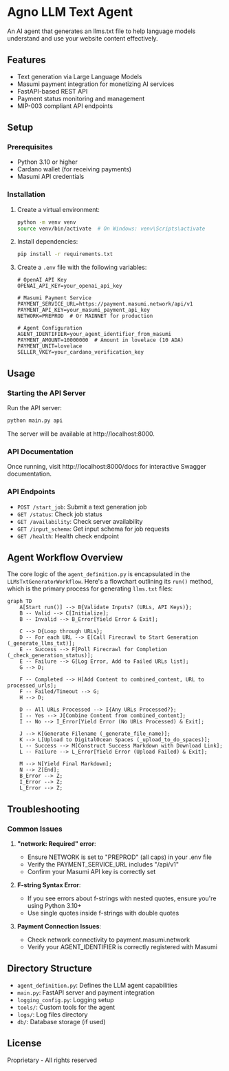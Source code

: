 # Agno LLM Text Agent

An AI agent that generates an llms.txt file to help language models understand and use your website content effectively.

## Features

- Text generation via Large Language Models
- Masumi payment integration for monetizing AI services
- FastAPI-based REST API
- Payment status monitoring and management
- MIP-003 compliant API endpoints

## Setup

### Prerequisites

- Python 3.10 or higher
- Cardano wallet (for receiving payments)
- Masumi API credentials

### Installation

1. Create a virtual environment:
   ```bash
   python -m venv venv
   source venv/bin/activate  # On Windows: venv\Scripts\activate
   ```

2. Install dependencies:
   ```bash
   pip install -r requirements.txt
   ```

3. Create a `.env` file with the following variables:
   ```
   # OpenAI API Key
   OPENAI_API_KEY=your_openai_api_key

   # Masumi Payment Service
   PAYMENT_SERVICE_URL=https://payment.masumi.network/api/v1
   PAYMENT_API_KEY=your_masumi_payment_api_key
   NETWORK=PREPROD  # Or MAINNET for production

   # Agent Configuration
   AGENT_IDENTIFIER=your_agent_identifier_from_masumi
   PAYMENT_AMOUNT=10000000  # Amount in lovelace (10 ADA)
   PAYMENT_UNIT=lovelace
   SELLER_VKEY=your_cardano_verification_key
   ```

## Usage

### Starting the API Server

Run the API server:
```bash
python main.py api
```

The server will be available at http://localhost:8000.

### API Documentation

Once running, visit http://localhost:8000/docs for interactive Swagger documentation.

### API Endpoints

- `POST /start_job`: Submit a text generation job
- `GET /status`: Check job status
- `GET /availability`: Check server availability
- `GET /input_schema`: Get input schema for job requests
- `GET /health`: Health check endpoint

## Agent Workflow Overview

The core logic of the `agent_definition.py` is encapsulated in the `LLMsTxtGeneratorWorkflow`. Here's a flowchart outlining its `run()` method, which is the primary process for generating `llms.txt` files:

```mermaid
graph TD
    A[Start run()] --> B{Validate Inputs? (URLs, API Keys)};
    B -- Valid --> C[Initialize];
    B -- Invalid --> B_Error[Yield Error & Exit];

    C --> D{Loop through URLs};
    D -- For each URL --> E[Call Firecrawl to Start Generation (_generate_llms_txt)];
    E -- Success --> F[Poll Firecrawl for Completion (_check_generation_status)];
    E -- Failure --> G[Log Error, Add to Failed URLs list];
    G --> D;

    F -- Completed --> H[Add Content to combined_content, URL to processed_urls];
    F -- Failed/Timeout --> G;
    H --> D;

    D -- All URLs Processed --> I{Any URLs Processed?};
    I -- Yes --> J[Combine Content from combined_content];
    I -- No --> I_Error[Yield Error (No URLs Processed) & Exit];

    J --> K[Generate Filename (_generate_file_name)];
    K --> L[Upload to DigitalOcean Spaces (_upload_to_do_spaces)];
    L -- Success --> M[Construct Success Markdown with Download Link];
    L -- Failure --> L_Error[Yield Error (Upload Failed) & Exit];

    M --> N[Yield Final Markdown];
    N --> Z[End];
    B_Error --> Z;
    I_Error --> Z;
    L_Error --> Z;
```

## Troubleshooting

### Common Issues

1. **"network: Required" error**:
   - Ensure NETWORK is set to "PREPROD" (all caps) in your .env file
   - Verify the PAYMENT_SERVICE_URL includes "/api/v1"
   - Confirm your Masumi API key is correctly set

2. **F-string Syntax Error**:
   - If you see errors about f-strings with nested quotes, ensure you're using Python 3.10+
   - Use single quotes inside f-strings with double quotes

3. **Payment Connection Issues**:
   - Check network connectivity to payment.masumi.network
   - Verify your AGENT_IDENTIFIER is correctly registered with Masumi

## Directory Structure

- `agent_definition.py`: Defines the LLM agent capabilities
- `main.py`: FastAPI server and payment integration
- `logging_config.py`: Logging setup
- `tools/`: Custom tools for the agent
- `logs/`: Log files directory
- `db/`: Database storage (if used)

## License

Proprietary - All rights reserved
